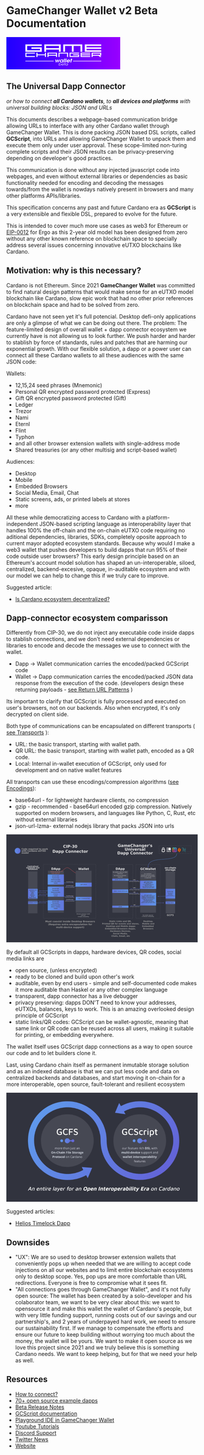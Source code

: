 # GameChanger Wallet v2 Beta Documentation

[![GameChanger Wallet v2 Beta](gcw-logo-300x85.png)](https://beta-wallet.gamechanger.finance)

## The Universal Dapp Connector

*or how to connect **all Cardano wallets**, to **all devices and platforms** with universal building blocks: JSON and URLs*

This documents describes a webpage-based communication bridge allowing URLs to interface with any other Cardano wallet through GameChanger Wallet. This is done packing JSON based DSL scripts, called **GCScript**, into URLs and allowing GameChanger Wallet to unpack them and execute them only under user approval. These scope-limited non-turing complete scripts and their JSON results can be privacy-preserving depending on developer's good practices. 

This communication is done without any injected javascript code into webpages, and even without external libraries or dependencies as basic functionality needed for encoding and decoding the messages towards/from the wallet is nowdays natively present in browsers and many other platforms APIs/libraries. 

This specification concerns any past and future Cardano era as **GCScript** is a very extensible and flexible DSL, prepared to evolve for the future. 

This is intended to cover much more use cases as web3 for Ethereum or [EIP-0012](https://github.com/ergoplatform/eips/pull/23) for Ergo as this 2-year old model has been designed from zero without any other known reference on blockchain space to specially address several issues concerning innovative eUTXO blockchains like Cardano.

## Motivation: why is this necessary?

Cardano is not Ethereum. Since 2021 **GameChanger Wallet** was committed to find natural design patterns that would make sense for an eUTXO model blockchain like Cardano, slow epic work that had no other prior references on blockchain space and had to be solved from zero.

Cardano have not seen yet it's full potencial. Desktop defi-only applications are only a glimpse of what we can be doing out there. The problem: The feature-limited design of overall wallet + dapp connector ecosystem we currently have is not allowing us to look further. We push harder and harder to stablish by force of standards, rules and patches that are harming our exponential growth. With our flexible solution, a dapp or a power user can connect all these Cardano wallets to all these audiences with the same JSON code:

Wallets:
- 12,15,24 seed phrases (Mnemonic)
- Personal QR encrypted password protected (Express)
- Gift QR encrypted password protected (Gift)
- Ledger
- Trezor
- Nami
- Eternl
- Flint
- Typhon
- and all other browser extension wallets with single-address mode
- Shared treasuries (or any other multisig and script-based wallet)

Audiences:
- Desktop
- Mobile
- Embedded Browsers
- Social Media, Email, Chat
- Static screens, ads, or printed labels at stores
- more

All these while democratizing access to Cardano with a platform-independent JSON-based scripting language as interoperability layer that handles 100% the off-chain and the on-chain eUTXO code requiring no aditional dependencies, libraries, SDKs, completely oposite approach to current mayor adopted ecosystem standards. Because why would I make a web3 wallet that pushes developers to build dapps that run 95% of their code outside user browsers? This early design principle based on an Ethereum's account model solution has shaped an un-interoperable, siloed, centralized, backend-excesive, opaque, in-auditable ecosystem and with our model we can help to change this if we truly care to improve.

Suggested article:
- [Is Cardano ecosystem decentralized?](https://forum.cardano.org/t/is-cardano-ecosystem-decentralized/121882)

## Dapp-connector ecosystem comparisson

Differently from CIP-30, we do not inject any executable code inside dapps to stablish connections, and we don't need external dependencies or libraries to encode and decode the messages we use to connect with the wallet.

- Dapp   -> Wallet communication carries the encoded/packed GCScript code 
- Wallet -> Dapp   communication carries the encoded/packed JSON data response from the execution of the code. (developers design these returning payloads - [see Return URL Patterns](https://beta-wallet.gamechanger.finance/doc/api/v2/api.html#returnURLPattern) )

Its important to clarify that GCScript is fully processed and executed on user's browsers, not on our backends. Also when encrypted, it's only decrypted on client side.

Both type of communications can be encapsulated on different transports ( [see Transports](https://beta-wallet.gamechanger.finance/doc/api/v2/api.html#transport) ):
- URL: the basic transport, starting with wallet path.
- QR URL: the basic transport, starting with wallet path, encoded as a QR code.
- Local: Internal in-wallet execution of GCScript, only used for development and on native wallet features

All transports can use these encodings/compression algorithms ([see Encodings](https://beta-wallet.gamechanger.finance/doc/api/v2/api.html#encoding)):
- base64url - for lightweight hardware clients, no compression
- gzip - recommended - base64url encoded gzip compression. Natively supported on modern browsers, and languages like Python, C, Rust, etc without external libraries
- json-url-lzma- external nodejs library that packs JSON into urls

[![GameChanger Universal Dapp Connector Infografic](img/dappConnector.png)](img/dappConnector.png)

By default all GCScripts in dapps, hardware devices, QR codes, social media links are
- open source, (unless encrypted)
- ready to be cloned and build upon other's work
- auditable, even by end users - simple and self-documented code makes it more auditable than Haskel or any other complex language  
- transparent, dapp connector has a live debugger 
- privacy preserving: dapps DON'T need to know your addresses, eUTXOs, balances, keys to work. This is an amazing overlooked design principle of GCScript
- static links/QR codes: GCScript can be wallet-agnostic, meaning that same link or QR code can be reused across all users, making it suitable for printing, or embedding everywhere.  

The wallet itself uses GCScript dapp connections as a way to open source our code and to let builders clone it.

Last, using Cardano chain itself as permanent inmutable storage solution and as an indexed database is that we can put less code and data on centralized backends and databases, and start moving it on-chain for a more interoperable, open source, fault-tolerant and resilient ecosystem

[![GameChanger Interoperability Infografic](img/interop.png)](img/interop.png)

Suggested articles:
- [Helios Timelock Dapp](https://github.com/GameChangerFinance/cardano-gc-helios-dapp)

## Downsides

- "UX": We are so used to desktop browser extension wallets that conveniently pops up when needed that we are willing to accept code injections on all our websites and to limit entire blockchain ecosystems only to desktop scope. Yes, pop ups are more comfortable than URL redirections. Everyone is free to compromise what it sees fit. 
- "All connections goes through GameChanger Wallet", and it's not fully open source: The wallet has been created by a solo-developer and his colaborator team, we want to be very clear about this: we want to opensource it and make this wallet the wallet of Cardano's people, but with very little funding support, running costs out of our savings and our partnership's, and 2 years of underpayed hard work, we need to ensure our sustainability first. If we manage to compensate the efforts and ensure our future to keep building without worrying too much about the money, the wallet will be yours. We want to make it open source as we love this project since 2021 and we truly believe this is something Cardano needs. We want to keep helping, but for that we need your help as well.

## Resources
- [How to connect?](https://www.npmjs.com/package/@gamechanger-finance/gc)
- [70+ open source example dapps](examples/README.md)
- [Beta Release Notes](RELEASE.md)
- [GCScript documentation](https://beta-wallet.gamechanger.finance/doc/api/v2/api.html)
- [Playground IDE in GameChanger Wallet ](https://beta-wallet.gamechanger.finance/playground)
- [Youtube Tutorials](https://www.youtube.com/@gamechanger.finance)
- [Discord Support](https://discord.gg/vpbfyRaDKG)
- [Twitter News](https://twitter.com/GameChangerOk)
- [Website](https://gamechanger.finance)
